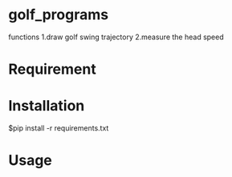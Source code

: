 # golf_programs
functions
1.draw golf swing trajectory
2.measure the head speed

# Requirement

# Installation
$pip install -r requirements.txt

# Usage
